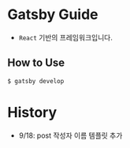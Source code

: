 # Gatsby Guide

- `React` 기반의 프레임워크입니다.

## How to Use

```
$ gatsby develop
```

# History

- 9/18: post 작성자 이름 템플릿 추가
